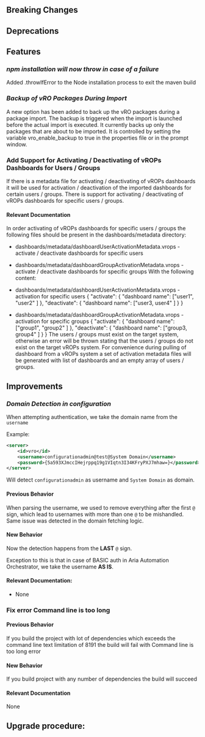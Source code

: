 [//]: # (VERSION_PLACEHOLDER DO NOT DELETE)
[//]: # (Used when working on a new release. Placed together with the Version.md)
[//]: # (Nothing here is optional. If a step must not be performed, it must be said so)
[//]: # (Do not fill the version, it will be done automatically)
[//]: # (Quick Intro to what is the focus of this release)

## Breaking Changes
[//]: # (### *Breaking Change*)
[//]: # (Describe the breaking change AND explain how to resolve it)
[//]: # (You can utilize internal links /e.g. link to the upgrade procedure, link to the improvement|deprecation that introduced this/)



## Deprecations
[//]: # (### *Deprecation*)
[//]: # (Explain what is deprecated and suggest alternatives)



[//]: # (Features -> New Functionality)
## Features
[//]: # (### *Feature Name*)
[//]: # (Describe the feature)
[//]: # (Optional But higlhy recommended Specify *NONE* if missing)
[//]: # (#### Relevant Documentation:)

### *npm installation will now throw in case of a failure*
Added .throwIfError to the Node installation process to exit the maven build

### *Backup of vRO Packages During Import*
A new option has been added to back up the vRO packages during a package import.
The backup is triggered when the import is launched before the actual import is executed.
It currently backs up only the packages that are about to be imported.
It is controlled by setting the variable vro_enable_backup to true in the properties file or in the prompt window.

### Add Support for Activating / Deactivating of vROPs Dashboards for Users / Groups
If there is a metadata file for activating / deactivating of vROPs dashboards it will be used for activation / deactivation of the imported dashboards for certain users / groups.
There is support for activating / deactivating of vROPs dashboards for specific users / groups.

#### Relevant Documentation
In order activating of vROPs dashboards for specific users / groups the following files should be present in the dashboards/metadata directory:
* dashboards/metadata/dashboardUserActivationMetadata.vrops  - activate / deactivate dashboards for specific users 
* dashboards/metadata/dashboardGroupActivationMetadata.vrops - activate / deactivate dashboards for specific groups
With the following content:
* dashboards/metadata/dashboardUserActivationMetadata.vrops - activation for specific users
{
	"activate": {
		"dashboard name": ["user1", "user2" ]
	},
	"deactivate": {
		"dashboard name": ["user3, user4" ]
	}
}

* dashboards/metadata/dashboardGroupActivationMetadata.vrops - activation for specific groups
{
	"activate": {
		"dashboard name": ["group1", "group2" ]
	},
	"deactivate": {
		"dashboard name": ["group3, group4" ]
	}
}
The users / groups must exist on the target system, otherwise an error will be thrown stating that the users / groups do not exist on the target vROPs system.
For convenience during pulling of dashboard from a vROPs system a set of activation metadata files will be generated with list of dashboards and an empty array of users / groups.

[//]: # (Improvements -> Bugfixes/hotfixes or general improvements)
## Improvements
[//]: # (### *Improvement Name* )
[//]: # (Talk ONLY regarding the improvement)
[//]: # (Optional But higlhy recommended)
[//]: # (#### Previous Behavior)
[//]: # (Explain how it used to behave, regarding to the change)
[//]: # (Optional But higlhy recommended)
[//]: # (#### New Behavior)
[//]: # (Explain how it behaves now, regarding to the change)
[//]: # (Optional But higlhy recommended Specify *NONE* if missing)
[//]: # (#### Relevant Documentation:)

### *Domain Detection in configuration* 
When attempting authentication, we take the domain name from the `username`

Example:
```xml
<server>
	<id>vro</id>
	<username>configurationadmin@test@System Domain</username>
	<password>{5a593XJmccIHejrppq19g1VIqtn3I34KFryPXJ7mhaw=}</password>
</server>
```
Will detect `configurationadmin` as username and `System Domain` as domain.

#### Previous Behavior
When parsing the username, we used to remove everything after the first `@` sign, which lead to usernames with more than 
one `@` to be mishandled. Same issue was detected in the domain fetching logic.

#### New Behavior
Now the detection happens from the **LAST** `@` sign.

Exception to this is that in case of BASIC auth in Aria Automation Orchestrator, we take the username **AS IS**.

#### Relevant Documentation:
* None

### Fix error Command line is too long

#### Previous Behavior

If you build the project with lot of dependencies which exceeds the command line text limitation of 8191 the build will fail with Command line is too long error

#### New Behavior

If you build project with any number of dependencies the build will succeed

#### Relevant Documentation

None

## Upgrade procedure:
[//]: # (Explain in details if something needs to be done)

[//]: # (## Changelog:)
[//]: # (Pull request links)

